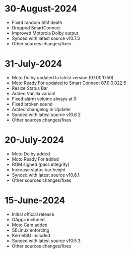 # 30-August-2024
- Fixed random SIM death
- Dropped SmartConnect
- Improved Motorola Dolby output
- Synced with latest source v10.7.3
- Other sources changes/fixes

# 31-July-2024
- Moto Dolby updated to latest version (07.00.1759)
- Moto Ready For updated to Smart Connect 07.0.0.022.5
- Resize Status Bar
- Added Vanilla variant
- Fixed alarm volume always at 0
- Fixed broken sound
- Added changelog in Updater 
- Synced with latest source v10.6.2
- Other sources changes/fixes

# 20-July-2024
- Moto Dolby added
- Moto Ready For added
- ROM signed (pass integrity)
- Increase status bar height
- Synced with latest source v10.6.1
- Other sources changes/fixes

# 15-June-2024
- Initial official release
- GApps included
- Moto Cam added
- SELinux enforcing
- KernelSU included
- Synced with latest source v10.5.3
- Other sources changes/fixes
